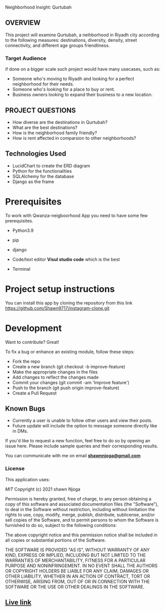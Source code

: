  Neighborhood Insight: Qurtubah



## OVERVIEW
This project will examine Qurtubah, a neihborhood in Riyadh city according to the following measures: destinations, diversity, density, street connectivity, and different age groups friendliness. 

### Target Audience
if done on a bigger scale such project would have many usecases, such as:
- Someone who's moving to Riyadh and looking for a perfect neighborhood for their needs.
- Someone who's looking for a place to buy or rent.
- Business owners looking to expand their business to a new location.

## PROJECT QUESTIONS  
- How diverse are the destinations in Qurtubah?
- What are the best destinations?
- How is the neighborhood family friendly?
- How is rent affected in comparsion to other neighborhoods?


## Technologies Used

- LucidChart to create the ERD diagram
- Python for the functionalities
- SQLAlchemy for the database
- Django as the frame

# Prerequisites

To work with Qwanza-neigboorhood App you need to have some few prerequisites.

- Python3.9

- pip

- django 

- Code/text editor **Visul studio code** which is the best

- Terminal

# Project setup instructions
You can install this app by cloning the repository from this link https://github.com/Shawn9717/instagram-clone.git

# Development

Want to contribute? Great!

To fix a bug or enhance an existing module, follow these steps:
- Fork the repo
- Create a new branch (git checkout -b improve-feature)
- Make the appropriate changes in the files 
- Add changes to reflect the changes made
- Commit your changes (git commit -am 'Improve feature')
- Push to the branch (git push origin improve-feature)
- Create a Pull Request


## Known Bugs

- Currently a user is unable to follow other users and view their posts.
- Future update will include the option to message someone directly like in DMs.

If you'd like to request a new function, feel free to do so by opening an issue here. Please include sample queries and their corresponding results.

You can communicate with me on email **shawnnjoga@gmail.com**

### License
This application uses:

*MIT*
Copyright (c) 2021 shawn Njoga

Permission is hereby granted, free of charge, to any person obtaining a copy of this software and associated documentation files (the "Software"), to deal in the Software without restriction, including without limitation the rights to use, copy, modify, merge, publish, distribute, sublicense, and/or sell copies of the Software, and to permit persons to whom the Software is furnished to do so, subject to the following conditions:

The above copyright notice and this permission notice shall be included in all copies or substantial portions of the Software.

THE SOFTWARE IS PROVIDED "AS IS", WITHOUT WARRANTY OF ANY KIND, EXPRESS OR IMPLIED, INCLUDING BUT NOT LIMITED TO THE WARRANTIES OF MERCHANTABILITY, FITNESS FOR A PARTICULAR PURPOSE AND NONINFRINGEMENT. IN NO EVENT SHALL THE AUTHORS OR COPYRIGHT HOLDERS BE LIABLE FOR ANY CLAIM, DAMAGES OR OTHER LIABILITY, WHETHER IN AN ACTION OF CONTRACT, TORT OR OTHERWISE, ARISING FROM, OUT OF OR IN CONNECTION WITH THE SOFTWARE OR THE USE OR OTHER DEALINGS IN THE SOFTWARE.
## [Live link](https://qwanzaneigbourhood.herokuapp.com/)
